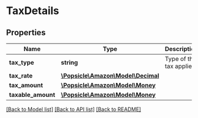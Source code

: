 # TaxDetails

## Properties
Name | Type | Description | Notes
------------ | ------------- | ------------- | -------------
**tax_type** | **string** | Type of the tax applied. | 
**tax_rate** | [**\Popsicle\Amazon\Model\Decimal**](Decimal.md) |  | [optional] 
**tax_amount** | [**\Popsicle\Amazon\Model\Money**](Money.md) |  | 
**taxable_amount** | [**\Popsicle\Amazon\Model\Money**](Money.md) |  | [optional] 

[[Back to Model list]](../../README.md#documentation-for-models) [[Back to API list]](../../README.md#documentation-for-api-endpoints) [[Back to README]](../../README.md)

